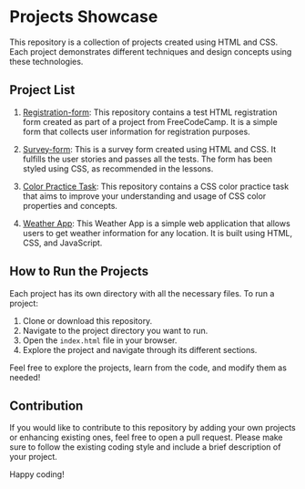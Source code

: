 # Projects Showcase

This repository is a collection of projects created using HTML and CSS. Each project demonstrates different techniques and design concepts using these technologies.

## Project List

1. [Registration-form](https://github.com/pivvozavr/html-css-folder/tree/master/registration-form): This repository contains a test HTML registration form created as part of a project from FreeCodeCamp. It is a simple form that collects user information for registration purposes.

2. [Survey-form](https://github.com/pivvozavr/html-css-folder/tree/master/survey-form): This is a survey form created using HTML and CSS. It fulfills the user stories and passes all the tests. The form has been styled using CSS, as recommended in the lessons.

3. [Color Practice Task](https://github.com/pivvozavr/html-css-folder/tree/master/verstkaOneLove): This repository contains a CSS color practice task that aims to improve your understanding and usage of CSS color properties and concepts.

4. [Weather App](https://github.com/pivvozavr/html-css-folder/tree/master/weather-app): This Weather App is a simple web application that allows users to get weather information for any location. It is built using HTML, CSS, and JavaScript.

## How to Run the Projects

Each project has its own directory with all the necessary files. To run a project:

1. Clone or download this repository.
2. Navigate to the project directory you want to run.
3. Open the `index.html` file in your browser.
4. Explore the project and navigate through its different sections.

Feel free to explore the projects, learn from the code, and modify them as needed!

## Contribution

If you would like to contribute to this repository by adding your own projects or enhancing existing ones, feel free to open a pull request. Please make sure to follow the existing coding style and include a brief description of your project.

Happy coding!
